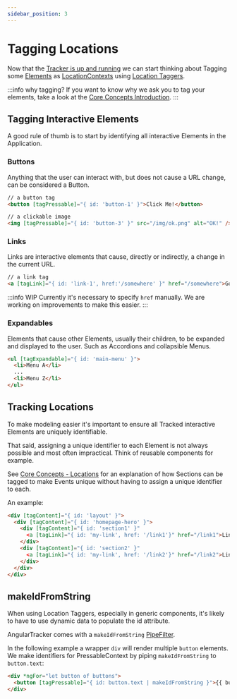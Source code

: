 ```yaml
---
sidebar_position: 3
---
```


# Tagging Locations

Now that the [Tracker is up and running](/tracking/angular/how-to-guides/getting-started.md) we can start thinking about Tagging some [Elements](/tracking/core-concepts/angular/tagging.md#elements) as [LocationContexts](/taxonomy/reference/location-contexts/overview.md) using [Location Taggers](/tracking/angular/api-reference/locationTaggers/overview.md).  

:::info why tagging?
If you want to know why we ask you to tag your elements, take a look at the [Core Concepts Introduction](/tracking/core-concepts).
:::

## Tagging Interactive Elements
A good rule of thumb is to start by identifying all interactive Elements in the Application. 

### Buttons
Anything that the user can interact with, but does not cause a URL change, can be considered a Button. 

```html
// a button tag 
<button [tagPressable]="{ id: 'button-1' }">Click Me!</button>

// a clickable image
<img [tagPressable]="{ id: 'button-3' }" src="/img/ok.png" alt="OK!" />
```

### Links
Links are interactive elements that cause, directly or indirectly, a change in the current URL.

```html
// a link tag 
<a [tagLink]="{ id: 'link-1', href:'/somewhere' }" href="/somewhere">Go!</a>
```

:::info WIP
Currently it's necessary to specify `href` manually. We are working on improvements to make this easier.
:::


### Expandables
Elements that cause other Elements, usually their children, to be expanded and displayed to the user. Such as Accordions and collapsible Menus. 

```html
<ul [tagExpandable]="{ id: 'main-menu' }">
  <li>Menu A</li>
  ...
  <li>Menu Z</li>
</ul>
```



## Tracking Locations
To make modeling easier it's important to ensure all Tracked interactive Elements are uniquely identifiable.   

That said, assigning a unique identifier to each Element is not always possible and most often impractical. 
Think of reusable components for example.

See [Core Concepts - Locations](/tracking/core-concepts/locations.md#applying-locations) for an explanation 
of how Sections can be tagged to make Events unique without having to assign a unique identifier to each.

An example:
```html
<div [tagContent]="{ id: 'layout' }">
  <div [tagContent]="{ id: 'homepage-hero' }">
    <div [tagContent]="{ id: 'section1' }"
      <a [tagLink]="{ id: 'my-link', href: '/link1'}" href="/link1">Link 1</a>
    </div>
    <div [tagContent]="{ id: 'section2' }"
      <a [tagLink]="{ id: 'my-link', href: '/link2'}" href="/link2">Link 2</a>
    </div>
  </div>
</div>
```


## makeIdFromString
When using Location Taggers, especially in generic components, it's likely to have to use dynamic data to populate the id attribute.

AngularTracker comes with a `makeIdFromString` [PipeFilter](https://angular.io/guide/pipes).  

In the following example a wrapper `div` will render multiple `button` elements. We make identifiers for PressableContext by piping `makeIdFromString` to `button.text`:

```html
<div *ngFor="let button of buttons">
  <button [tagPressable]="{ id: button.text | makeIdFromString }">{{ button.text }}</button>
</div>
```
